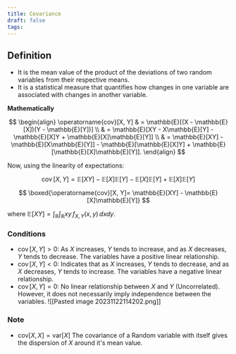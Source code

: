 ```yaml
---
title: Covariance
draft: false
tags:
---
```

## **Definition**
- It is the mean value of the product of the deviations of two random variables from their respective means. 
- It is a statistical measure that quantifies how changes in one variable are associated with changes in another variable. 

**Mathematically**


$$
\begin{align} \operatorname{cov}[X, Y] & = \mathbb{E}[(X - \mathbb{E}[X])(Y - \mathbb{E}[Y])] \\ & = \mathbb{E}[XY - X\mathbb{E}[Y] - \mathbb{E}[X]Y + \mathbb{E}[X]\mathbb{E}[Y]] \\ & = \mathbb{E}[XY] - \mathbb{E}[X\mathbb{E}[Y]] - \mathbb{E}[\mathbb{E}[X]Y] + \mathbb{E}[\mathbb{E}[X]\mathbb{E}[Y]]. \end{align}
$$

Now, using the linearity of expectations:

$$
\operatorname{cov}[X, Y]  = \mathbb{E}[XY] - \mathbb{E}[X]\mathbb{E}[Y] - \mathbb{E}[X]\mathbb{E}[Y] + \mathbb{E}[X]\mathbb{E}[Y]
$$


$$
\boxed{\operatorname{cov}[X, Y]= \mathbb{E}[XY] - \mathbb{E}[X]\mathbb{E}[Y]}
$$


where $\mathbb{E}[X Y]=\int_{\mathbb{R}} \int_{\mathbb{R}} x y \, f_{X, Y}(x, y) \, d x d y$. 
### Conditions
- $\operatorname{cov}[X, Y] > 0:$ As $X$ increases, $Y$ tends to increase, and as $X$ decreases, $Y$ tends to decrease. The variables have a positive linear relationship.
- $\operatorname{cov}[X, Y] < 0:$ Indicates that as $X$ increases, $Y$ tends to decrease, and as $X$ decreases, $Y$ tends to increase. The variables have a negative linear relationship.
- $\operatorname{cov}[X, Y] = 0:$ No linear relationship between $X$ and $Y$ (Uncorrelated). However, it does not necessarily imply independence between the variables.
	![[Pasted image 20231122114202.png]]

### Note
- $\text{cov}[X,X]=\text{var}[X]$
	The covariance of a Random variable with itself gives the dispersion of $X$ around it's mean value. 

